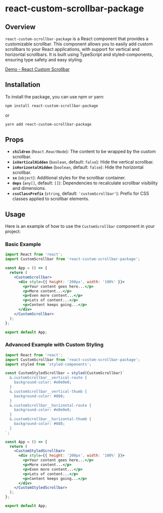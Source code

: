
# react-custom-scrollbar-package

## Overview

`react-custom-scrollbar-package` is a React component that provides a customizable scrollbar. This component allows you to easily add custom scrollbars to your React applications, with support for vertical and horizontal scrollbars. It is built using TypeScript and styled-components, ensuring type safety and easy styling.

[Demo - React Custom Scrollbar](https://vladinho.github.io/react-custom-scrollbar/)


## Installation

To install the package, you can use npm or yarn:

```bash
npm install react-custom-scrollbar-package
```

or

```bash
yarn add react-custom-scrollbar-package
```

## Props

- **`children`** (`React.ReactNode`): The content to be wrapped by the custom scrollbar.
- **`isVerticalHidden`** (`boolean`, default: `false`): Hide the vertical scrollbar.
- **`isHorizontalHidden`** (`boolean`, default: `false`): Hide the horizontal scrollbar.
- **`sx`** (`object`): Additional styles for the scrollbar container.
- **`deps`** (`any[]`, default: `[]`): Dependencies to recalculate scrollbar visibility and dimensions.
- **`cssClassPrefix`** (`string`, default: `'customScrollbar'`): Prefix for CSS classes applied to scrollbar elements.

## Usage

Here is an example of how to use the `CustomScrollbar` component in your project:

### Basic Example

```jsx
import React from 'react';
import CustomScrollbar from 'react-custom-scrollbar-package';

const App = () => {
  return (
    <CustomScrollbar>
      <div style={{ height: '200px', width: '100%' }}>
        <p>Your content goes here...</p>
        <p>More content...</p>
        <p>Even more content...</p>
        <p>Lots of content...</p>
        <p>Content keeps going...</p>
      </div>
    </CustomScrollbar>
  );
};

export default App;
```

### Advanced Example with Custom Styling

```jsx
import React from 'react';
import CustomScrollbar from 'react-custom-scrollbar-package';
import styled from 'styled-components';

const CustomStyledScrollbar = styled(CustomScrollbar)`
  &.customScrollbar__vertical-route {
    background-color: #e0e0e0;
  }
  &.customScrollbar__vertical-thumb {
    background-color: #888;
  }
  &.customScrollbar__horizontal-route {
    background-color: #e0e0e0;
  }
  &.customScrollbar__horizontal-thumb {
    background-color: #888;
  }
`;

const App = () => {
  return (
    <CustomStyledScrollbar>
      <div style={{ height: '200px', width: '100%' }}>
        <p>Your content goes here...</p>
        <p>More content...</p>
        <p>Even more content...</p>
        <p>Lots of content...</p>
        <p>Content keeps going...</p>
      </div>
    </CustomStyledScrollbar>
  );
};

export default App;
```
